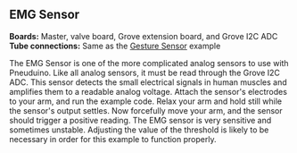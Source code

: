 ## EMG Sensor
**Boards:** Master, valve board, Grove extension board, and Grove I2C ADC</br>
**Tube connections:** Same as the [Gesture Sensor](../GestureSensor) example

The EMG Sensor is one of the more complicated analog sensors to use with Pneuduino. Like all analog sensors, it must be read through the Grove I2C ADC. This sensor detects the small electrical signals in human muscles and amplifies them to a readable analog voltage. Attach the sensor's electrodes to your arm, and run the example code. Relax your arm and hold still while the sensor's output settles. Now forcefully move your arm, and the sensor should trigger a positive reading. The EMG sensor is very sensitive and sometimes unstable. Adjusting the value of the threshold is likely to be necessary in order for this example to function properly.

